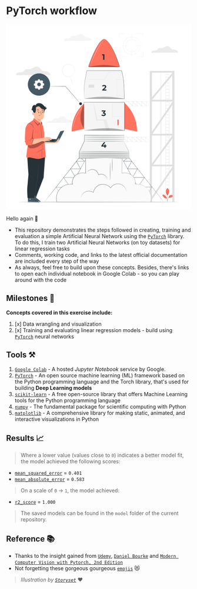 # PyTorch workflow

<p align="center">
  <img src='pics/workflow.png'  width='510'/>
</p>

Hello again 👋
+ This repository demonstrates the steps followed in creating, training and evaluation a simple Artificial Neural Network using the [`PyTorch`](https://pytorch.org/) library. To do this, I train two Artificial Neural Networks (on toy datasets) for linear regression tasks
+ Comments, working code, and links to the latest official documentation are included every step of the way
+ As always, feel free to build upon these concepts. Besides, there's links to open each individual notebook in Google Colab - so you can play around with the code


## Milestones 🏁
**Concepts covered in this exercise include:**  
1. [x] Data wrangling and visualization
2. [x] Training and evaluating linear regression models - build using [`PyTorch`](https://pytorch.org/) neural networks

## Tools ⚒️
1. [`Google Colab`](https://colab.google/) - A hosted _Jupyter Notebook_ service by Google.
2. [`PyTorch`](https://pytorch.org/) -  An open source machine learning (ML) framework based on the Python programming language and the Torch library, that's used for building **Deep Learning models**
3. [`scikit-learn`](https://scikit-learn.org/stable/#) - A free open-source library that offers Machine Learning tools for the Python programming language
4. [`numpy`](https://numpy.org/) - The fundamental package for scientific computing with Python
5. [`matplotlib`](https://matplotlib.org/) - A comprehensive library for making static, animated, and interactive visualizations in Python

## Results 📈
> Where a lower value (values close to `0`) indicates a better model fit, the model achieved the following scores:
+ [`mean_squared_error`](https://scikit-learn.org/stable/modules/generated/sklearn.metrics.mean_squared_error.html#sklearn.metrics.mean_squared_error) = `0.401`
+ [`mean_absolute_error`](https://scikit-learn.org/stable/modules/generated/sklearn.metrics.mean_absolute_error.html) = `0.583`

> On a scale of `0` -> `1`, the model achieved:
+ [`r2_score`](https://scikit-learn.org/stable/modules/generated/sklearn.metrics.r2_score.html) = `1.000`

> The saved models can be found in the `model` folder of the current repository.


## Reference 📚
+ Thanks to the insight gained from [`Udemy`](https://www.udemy.com/), [`Daniel Bourke`](https://x.com/mrdbourke?s=21&t=1Fg4dWHIo5p7EaMHhv2rng) and [`Modern Computer Vision with Pytorch, 2nd Edition`](https://www.packtpub.com/en-us/product/modern-computer-vision-with-pytorch-second-edition/9781803231334)
+ Not forgetting these gorgeous gourgeous [`emojis`](https://gist.github.com/FlyteWizard/468c0a0a6c854ed5780a32deb73d457f) 😻

> _Illustration by [`Storyset`](https://storyset.com)_ ♥

